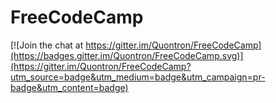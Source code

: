 # FreeCodeCamp

[![Join the chat at https://gitter.im/Quontron/FreeCodeCamp](https://badges.gitter.im/Quontron/FreeCodeCamp.svg)](https://gitter.im/Quontron/FreeCodeCamp?utm_source=badge&utm_medium=badge&utm_campaign=pr-badge&utm_content=badge)
